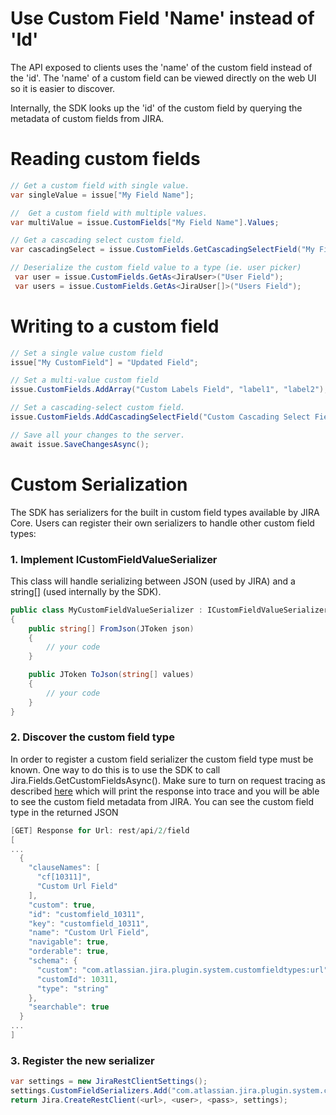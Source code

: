 # Use Custom Field 'Name' instead of 'Id' #
The API exposed to clients uses the 'name' of the custom field instead of the 'id'. The 'name' of a custom field can be viewed directly on the web UI so it is easier to discover.

Internally, the SDK looks up the 'id' of the custom field by querying the metadata of custom fields from JIRA.

# Reading custom fields #

```csharp
// Get a custom field with single value.
var singleValue = issue["My Field Name"]; 

//  Get a custom field with multiple values.
var multiValue = issue.CustomFields["My Field Name"].Values; 

// Get a cascading select custom field.
var cascadingSelect = issue.CustomFields.GetCascadingSelectField("My Field Name");

// Deserialize the custom field value to a type (ie. user picker)
 var user = issue.CustomFields.GetAs<JiraUser>("User Field");
 var users = issue.CustomFields.GetAs<JiraUser[]>("Users Field");

```

# Writing to a custom field

```csharp
// Set a single value custom field
issue["My CustomField"] = "Updated Field";

// Set a multi-value custom field
issue.CustomFields.AddArray("Custom Labels Field", "label1", "label2");

// Set a cascading-select custom field.
issue.CustomFields.AddCascadingSelectField("Custom Cascading Select Field", "Option3");

// Save all your changes to the server.
await issue.SaveChangesAsync();

```

# Custom Serialization #
The SDK has serializers for the built in custom field types available by JIRA Core. Users can register their own serializers to handle other custom field types:

### 1. Implement ICustomFieldValueSerializer ###
This class will handle serializing between JSON (used by JIRA) and a string[] (used internally by the SDK).

```csharp
public class MyCustomFieldValueSerializer : ICustomFieldValueSerializer
{
    public string[] FromJson(JToken json)
    {
        // your code
    }

    public JToken ToJson(string[] values)
    {
        // your code
    }
}
```

### 2. Discover the custom field type ###
In order to register a custom field serializer the custom field type must be known. One way to do this is to use the SDK to call Jira.Fields.GetCustomFieldsAsync(). Make sure to turn on request tracing as described [here](https://bitbucket.org/farmas/atlassian.net-sdk/wiki/How%20to%20Debug%20Problems) which will print the response into trace and you will be able to see the custom field metadata from JIRA. You can see the custom field type in the returned JSON

```csharp
[GET] Response for Url: rest/api/2/field
[
...
  {
    "clauseNames": [
      "cf[10311]",
      "Custom Url Field"
    ],
    "custom": true,
    "id": "customfield_10311",
    "key": "customfield_10311",
    "name": "Custom Url Field",
    "navigable": true,
    "orderable": true,
    "schema": {
      "custom": "com.atlassian.jira.plugin.system.customfieldtypes:url",  <-- CUSTOM FIELD TYPE
      "customId": 10311,
      "type": "string"
    },
    "searchable": true
  }
...
]

```

### 3. Register the new serializer ###

```csharp
var settings = new JiraRestClientSettings();
settings.CustomFieldSerializers.Add("com.atlassian.jira.plugin.system.customfieldtypes:url", new MyCustomFieldValueSerializer());
return Jira.CreateRestClient(<url>, <user>, <pass>, settings);

```
